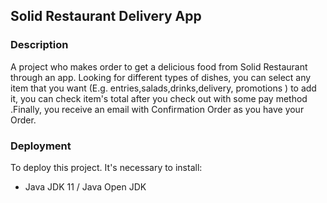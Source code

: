## Solid Restaurant Delivery App

### Description
A project who makes order to  get a delicious food from Solid Restaurant 
through an app. Looking for different types of dishes, you can select any 
item that you want (E.g. entries,salads,drinks,delivery, promotions ) 
to add it, you can check item's total after you check out with some pay 
method .Finally, you receive an email with Confirmation Order as 
you have your Order.



### Deployment
To deploy this project. It's necessary to install:

- Java JDK 11 / Java Open JDK